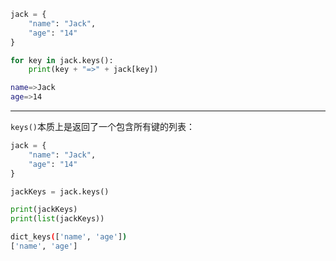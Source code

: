 ```python
jack = {
    "name": "Jack",
    "age": "14"
}

for key in jack.keys():
    print(key + "=>" + jack[key])
```

```bash
name=>Jack
age=>14
```

---------------------

`keys()`本质上是返回了一个包含所有键的列表：

```python
jack = {
    "name": "Jack",
    "age": "14"
}

jackKeys = jack.keys()

print(jackKeys)
print(list(jackKeys))
```

```bash
dict_keys(['name', 'age'])
['name', 'age']
```